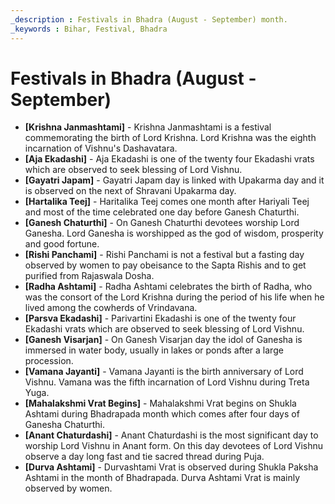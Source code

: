 ```yaml
---
_description : Festivals in Bhadra (August - September) month.
_keywords : Bihar, Festival, Bhadra
---
```


# Festivals in Bhadra (August - September)

- **[Krishna Janmashtami]** - Krishna Janmashtami is a festival commemorating the birth of Lord Krishna. Lord Krishna was the eighth incarnation of Vishnu's Dashavatara.
- **[Aja Ekadashi]** - Aja Ekadashi is one of the twenty four Ekadashi vrats which are observed to seek blessing of Lord Vishnu.
- **[Gayatri Japam]** - Gayatri Japam day is linked with Upakarma day and it is observed on the next of Shravani Upakarma day.
- **[Hartalika Teej]** - Haritalika Teej comes one month after Hariyali Teej and most of the time celebrated one day before Ganesh Chaturthi.
- **[Ganesh Chaturthi]** - On Ganesh Chaturthi devotees worship Lord Ganesha. Lord Ganesha is worshipped as the god of wisdom, prosperity and good fortune.
- **[Rishi Panchami]** - Rishi Panchami is not a festival but a fasting day observed by women to pay obeisance to the Sapta Rishis and to get purified from Rajaswala Dosha.
- **[Radha Ashtami]** - Radha Ashtami celebrates the birth of Radha, who was the consort of the Lord Krishna during the period of his life when he lived among the cowherds of Vrindavana.
- **[Parsva Ekadashi]** - Parivartini Ekadashi is one of the twenty four Ekadashi vrats which are observed to seek blessing of Lord Vishnu.
- **[Ganesh Visarjan]** - On Ganesh Visarjan day the idol of Ganesha is immersed in water body, usually in lakes or ponds after a large procession.
- **[Vamana Jayanti]** - Vamana Jayanti is the birth anniversary of Lord Vishnu. Vamana was the fifth incarnation of Lord Vishnu during Treta Yuga.
- **[Mahalakshmi Vrat Begins]** - Mahalakshmi Vrat begins on Shukla Ashtami during Bhadrapada month which comes after four days of Ganesha Chaturthi.
- **[Anant Chaturdashi]** - Anant Chaturdashi is the most significant day to worship Lord Vishnu in Anant form. On this day devotees of Lord Vishnu observe a day long fast and tie sacred thread during Puja.
- **[Durva Ashtami]** - Durvashtami Vrat is observed during Shukla Paksha Ashtami in the month of Bhadrapada. Durva Ashtami Vrat is mainly observed by women.
